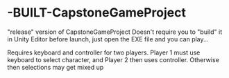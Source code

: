 # -BUILT-CapstoneGameProject
"release" version of CapstoneGameProject
Doesn't require you to "build" it in Unity Editor before launch, just open the EXE file and you can play...

Requires keyboard and controller for two players. Player 1 must use keyboard to select character, and Player 2 then uses controller. 
Otherwise then selections may get mixed up
